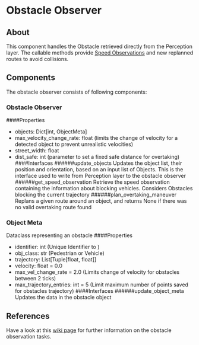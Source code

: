 
# Obstacle Observer

## About
This component handles the Obstacle retrieved directly from the Perception layer. The callable methods provide [Speed Observations](https://github.com/ll7/paf21-1/wiki/Speed-State-Machine) and new replanned routes to avoid collisions.
## Components
The obstacle observer consists of following components:

### Obstacle Observer
####Properties
- objects: Dict[int, ObjectMeta]
- max_velocity_change_rate: float (limits the change of velocity for a detected object to prevent unrealistic velocities)
- street_width: float 
- dist_safe: int (parameter to set a fixed safe distance for overtaking)
####Interfaces
######update_objects
Updates the object list, their position and orientation, based on an input list of Objects. This is the interface used to write from Perception layer to the obstacle observer
######get_speed_observation
Retrieve the speed observation containing the information about blocking vehicles. Considers Obstacles blocking the current trajectory
######plan_overtaking_maneuver
Replans a given route around an object, and returns None if there was no valid overtaking route found  

### Object Meta
Dataclass representing an obstacle
####Properties
- identifier: int (Unique Identifier to )
- obj_class: str (Pedestrian or Vehicle)
- trajectory: List[Tuple[float, float]]
- velocity: float = 0.0
- max_vel_change_rate = 2.0 (Limits change of velocity for obstacles between 2 ticks)
- max_trajectory_entries: int = 5 (Limit maximum number of points saved for obstacles trajectory)
####Interfaces
######update_object_meta
Updates the data in the obstacle object
## References
Have a look at this [wiki page](https://github.com/ll7/paf21-1/wiki/Obstacle-Observer)
for further information on the obstacle observation tasks.
